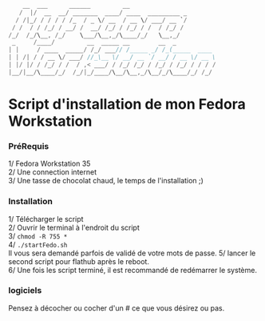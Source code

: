 ```rust
    __  ___      ______         __                        
   /  |/  __  __/ _______  ____/ ____  _________ _        
  / /|_/ / / / / /_  / _ \/ __  / __ \/ ___/ __ `/        
 / /  / / /_/ / __/ /  __/ /_/ / /_/ / /  / /_/ /         
/_/  /_/\__, /_/    \___/\__,_/\____/_/   \__,_/          
 _     /____/         __  _____ __        __  _           
| |     / ____  _____/ /_/ ___// /_____ _/ /_(_____  ____
| | /| / / __ \/ ___/ //_\__ \/ __/ __ `/ __/ / __ \/ __ \
| |/ |/ / /_/ / /  / ,< ___/ / /_/ /_/ / /_/ / /_/ / / / /
|__/|__/\____/_/  /_/|_/____/\__/\__,_/\__/_/\____/_/ /_/
```

# Script d'installation de mon Fedora Workstation

### PréRequis
1/ Fedora Workstation 35  
2/ Une connection internet     
3/ Une tasse de chocolat chaud, le temps de l'installation ;)    

### Installation
1/ Télécharger le script    
2/ Ouvrir le terminal à l'endroit du script     
3/ ```chmod -R 755 *```    
4/ ```./startFedo.sh```     
     Il vous sera demandé parfois de validé de votre mots de passe.
5/ lancer le second script pour flathub après le reboot.   
6/ Une fois les script terminé, il est recommandé de redémarrer le système.     

### logiciels

Pensez à décocher ou cocher d'un # ce que vous désirez ou pas.
